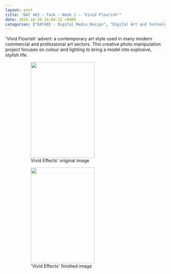 ```yaml
---
layout: post
title: "DAT 403 – Task – Week 1 – ‘Vivid Flourish'"
date: 2015-10-28 14:04:32 +0000
categories: ["DAT403 - Digital Media Design", "Digital Art and Technology"]
---
```


'Vivid Flourish' advert: a contemporary art style used in many modern commercial and professional art sectors. This creative photo manipulation project focuses on colour and lighting to bring a model into explosive, stylish life.

<figure><figure><a href="{{ site.baseurl }}/wp-content/uploads/2023/05/Vivid-Effects-cutout.jpg"><img src="https://www.circleseven.co.uk/wp-content/uploads/2023/05/Vivid-Effects-cutout-200x300.jpg" width="200" height="300" alt="" loading="lazy"></a><figcaption>Vivid Effects' original image</figcaption></figure>

<figure><a href="{{ site.baseurl }}/wp-content/uploads/2023/05/Vivid-Effects.jpg"><img src="https://www.circleseven.co.uk/wp-content/uploads/2023/05/Vivid-Effects-200x300.jpg" width="200" height="300" alt="" loading="lazy"></a><figcaption>'Vivid Effects' finished image</figcaption></figure>
</figure>
